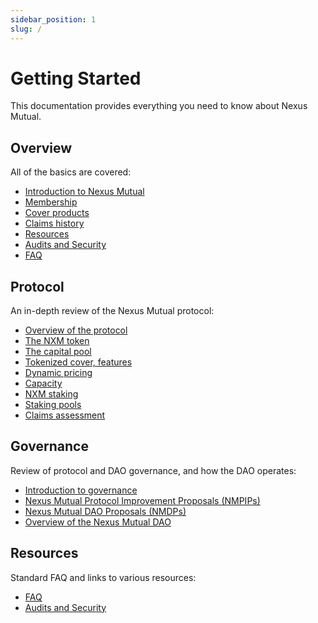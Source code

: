 ```yaml
---
sidebar_position: 1
slug: /
---
```


# Getting Started

This documentation provides everything you need to know about Nexus Mutual.

## Overview

All of the basics are covered:
* [Introduction to Nexus Mutual](/overview/)
* [Membership](/overview/membership)
* [Cover products](/overview/cover-products/)
* [Claims history](/overview/claims-history)
* [Resources](/overview/resources/)
* [Audits and Security](/overview/resources/audits-and-security)
* [FAQ](/overview/resources/faq)

## Protocol

An in-depth review of the Nexus Mutual protocol:
* [Overview of the protocol](/protocol/)
* [The NXM token](/protocol/nxm-token/)
* [The capital pool](/protocol/capital-pool/)
* [Tokenized cover, features](/protocol/cover)
* [Dynamic pricing](protocol/pricing)
* [Capacity](/protocol/capacity)
* [NXM staking](/protocol/staking/)
* [Staking pools](/protocol/staking/staking-pools)
* [Claims assessment](/protocol/claims-assessment)

## Governance

Review of protocol and DAO governance, and how the DAO operates:
* [Introduction to governance](/governance/)
* [Nexus Mutual Protocol Improvement Proposals (NMPIPs)](/governance/protocol-improvement-proposals)
* [Nexus Mutual DAO Proposals (NMDPs)](/governance/dao-proposals)
* [Overview of the Nexus Mutual DAO](/governance/dao)

## Resources

Standard FAQ and links to various resources:
* [FAQ](/overview/resources/faq)
* [Audits and Security](/overview/resources/audits-and-security)
